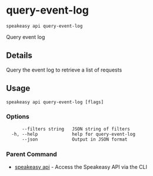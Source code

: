 # query-event-log  
`speakeasy api query-event-log`  


Query event log  

## Details

Query the event log to retrieve a list of requests

## Usage

```
speakeasy api query-event-log [flags]
```

### Options

```
      --filters string   JSON string of filters
  -h, --help             help for query-event-log
      --json             Output in JSON format
```

### Parent Command

* [speakeasy api](README.md)	 - Access the Speakeasy API via the CLI
